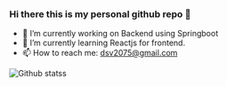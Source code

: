 ### Hi there this is my personal github repo 👋
- 🔭 I’m currently working on Backend using Springboot 
- 🌱 I’m currently learning Reactjs for frontend.
- 📫 How to reach me: dsv2075@gmail.com

 ![Github statss](httpss://github-readme-stats.vercel.app/api?username=rverma13927)


